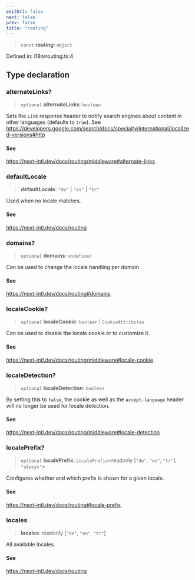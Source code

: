 ```yaml
---
editUrl: false
next: false
prev: false
title: "routing"
---
```


> `const` **routing**: `object`

Defined in: i18n/routing.ts:4

## Type declaration

### alternateLinks?

> `optional` **alternateLinks**: `boolean`

Sets the `Link` response header to notify search engines about content in other languages (defaults to `true`). See https://developers.google.com/search/docs/specialty/international/localized-versions#http

#### See

https://next-intl.dev/docs/routing/middleware#alternate-links

### defaultLocale

> **defaultLocale**: `"de"` \| `"en"` \| `"tr"`

Used when no locale matches.

#### See

https://next-intl.dev/docs/routing

### domains?

> `optional` **domains**: `undefined`

Can be used to change the locale handling per domain.

#### See

https://next-intl.dev/docs/routing#domains

### localeCookie?

> `optional` **localeCookie**: `boolean` \| `CookieAttributes`

Can be used to disable the locale cookie or to customize it.

#### See

https://next-intl.dev/docs/routing/middleware#locale-cookie

### localeDetection?

> `optional` **localeDetection**: `boolean`

By setting this to `false`, the cookie as well as the `accept-language` header will no longer be used for locale detection.

#### See

https://next-intl.dev/docs/routing/middleware#locale-detection

### localePrefix?

> `optional` **localePrefix**: `LocalePrefix`\<readonly \[`"de"`, `"en"`, `"tr"`\], `"always"`\>

Configures whether and which prefix is shown for a given locale.

#### See

https://next-intl.dev/docs/routing#locale-prefix

### locales

> **locales**: readonly \[`"de"`, `"en"`, `"tr"`\]

All available locales.

#### See

https://next-intl.dev/docs/routing
